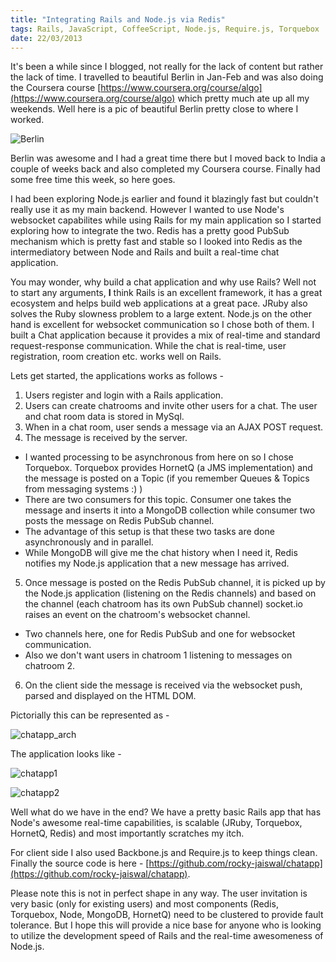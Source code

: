 ```yaml
--- 
title: "Integrating Rails and Node.js via Redis"
tags: Rails, JavaScript, CoffeeScript, Node.js, Require.js, Torquebox
date: 22/03/2013
---
```


It's been a while since I blogged, not really for the lack of content but rather the lack of time. I travelled to beautiful Berlin in Jan-Feb and was also doing the Coursera course [https://www.coursera.org/course/algo](https://www.coursera.org/course/algo) which pretty much ate up all my weekends. Well here is a pic of beautiful Berlin pretty close to where I worked.

![Berlin](/images/berlin.jpg "Berlin")

Berlin was awesome and I had a great time there but I moved back to India a couple of weeks back and also completed my Coursera course. Finally had some free time this week, so here goes.

I had been exploring Node.js earlier and found it blazingly fast but couldn't really use it as my main backend. However I wanted to use Node's websocket capabilites while using Rails for my main application so I started exploring how to integrate the two. Redis has a pretty good PubSub mechanism which is pretty fast and stable so I looked into Redis as the intermediatory between Node and Rails and built a real-time chat application. 

You may wonder, why build a chat application and why use Rails? Well not to start any arguments, __I__ think Rails is an excellent framework, it has a great ecosystem and helps build web applications at a great pace. JRuby also solves the Ruby slowness problem to a large extent. Node.js on the other hand is excellent for websocket communication so I chose both of them. I built a Chat application because it provides a mix of real-time and standard request-response communication. While the chat is real-time, user registration, room creation etc. works well on Rails.

Lets get started, the applications works as follows -

1. Users register and login with a Rails application.
2. Users can create chatrooms and invite other users for a chat. The user and chat room data is stored in MySql.
3. When in a chat room, user sends a message via an AJAX POST request.
4. The message is received by the server.
  - I wanted processing to be asynchronous from here on so I chose Torquebox. Torquebox provides HornetQ (a JMS implementation) and the message is posted on a Topic (if you remember Queues & Topics from messaging systems :) )
  - There are two consumers for this topic. Consumer one takes the message and inserts it into a MongoDB collection while consumer two posts the message on Redis PubSub channel.
  - The advantage of this setup is that these two tasks are done asynchronously and in parallel.
  - While MongoDB will give me the chat history when I need it, Redis notifies my Node.js application that a new message has arrived. 
5. Once message is posted on the Redis PubSub channel, it is picked up by the Node.js application (listening on the Redis channels) and based on the channel (each chatroom has its own PubSub channel) socket.io raises an event on the chatroom's websocket channel.
  - Two channels here, one for Redis PubSub and one for websocket communication.
  - Also we don't want users in chatroom 1 listening to messages on chatroom 2.
6. On the client side the message is received via the websocket push, parsed and displayed on the HTML DOM.

Pictorially this can be represented as -

![chatapp_arch](/images/chatapp_arch.jpg "chatapp_arch")

The application looks like -

![chatapp1](/images/chatapp1.png "chatapp1")

![chatapp2](/images/chatapp2.png "chatapp2")

Well what do we have in the end? We have a pretty basic Rails app that has Node's awesome real-time capabilities, is scalable (JRuby, Torquebox, HornetQ, Redis) and most importantly scratches my itch.

For client side I also used Backbone.js and Require.js to keep things clean. Finally the source code is here - [https://github.com/rocky-jaiswal/chatapp](https://github.com/rocky-jaiswal/chatapp). 

Please note this is not in perfect shape in any way. The user invitation is very basic (only for existing users) and most components (Redis, Torquebox, Node, MongoDB, HornetQ) need to be clustered to provide fault tolerance. But I hope this will provide a nice base for anyone who is looking to utilize the development speed of Rails and the real-time awesomeness of Node.js.